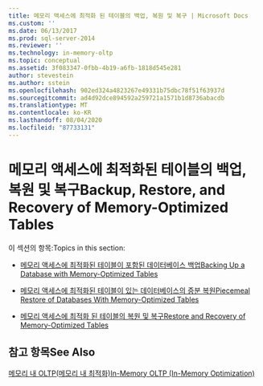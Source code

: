 ```yaml
---
title: 메모리 액세스에 최적화 된 테이블의 백업, 복원 및 복구 | Microsoft Docs
ms.custom: ''
ms.date: 06/13/2017
ms.prod: sql-server-2014
ms.reviewer: ''
ms.technology: in-memory-oltp
ms.topic: conceptual
ms.assetid: 3f083347-0fbb-4b19-a6fb-1818d545e281
author: stevestein
ms.author: sstein
ms.openlocfilehash: 902ed324a4823267e49331b75dbc78f51f63937d
ms.sourcegitcommit: ad4d92dce894592a259721a1571b1d8736abacdb
ms.translationtype: MT
ms.contentlocale: ko-KR
ms.lasthandoff: 08/04/2020
ms.locfileid: "87733131"
---
```

# <a name="backup-restore-and-recovery-of-memory-optimized-tables"></a><span data-ttu-id="21e4f-102">메모리 액세스에 최적화된 테이블의 백업, 복원 및 복구</span><span class="sxs-lookup"><span data-stu-id="21e4f-102">Backup, Restore, and Recovery of Memory-Optimized Tables</span></span>
  <span data-ttu-id="21e4f-103">이 섹션의 항목:</span><span class="sxs-lookup"><span data-stu-id="21e4f-103">Topics in this section:</span></span>  
  
-   [<span data-ttu-id="21e4f-104">메모리 액세스에 최적화된 테이블이 포함된 데이터베이스 백업</span><span class="sxs-lookup"><span data-stu-id="21e4f-104">Backing Up a Database with Memory-Optimized Tables</span></span>](../relational-databases/in-memory-oltp/memory-optimized-tables.md)  
  
-   [<span data-ttu-id="21e4f-105">메모리 액세스에 최적화된 테이블이 있는 데이터베이스의 증분 복원</span><span class="sxs-lookup"><span data-stu-id="21e4f-105">Piecemeal Restore of Databases With Memory-Optimized Tables</span></span>](../relational-databases/in-memory-oltp/piecemeal-restore-of-databases-with-memory-optimized-tables.md)  
  
-   [<span data-ttu-id="21e4f-106">메모리 액세스에 최적화 된 테이블의 복원 및 복구</span><span class="sxs-lookup"><span data-stu-id="21e4f-106">Restore and Recovery of Memory-Optimized Tables</span></span>](../relational-databases/in-memory-oltp/restore-and-recovery-of-memory-optimized-tables.md)  
  
## <a name="see-also"></a><span data-ttu-id="21e4f-107">참고 항목</span><span class="sxs-lookup"><span data-stu-id="21e4f-107">See Also</span></span>  
 [<span data-ttu-id="21e4f-108">메모리 내 OLTP&#40;메모리 내 최적화&#41;</span><span class="sxs-lookup"><span data-stu-id="21e4f-108">In-Memory OLTP &#40;In-Memory Optimization&#41;</span></span>](../relational-databases/in-memory-oltp/in-memory-oltp-in-memory-optimization.md)  
  
  
